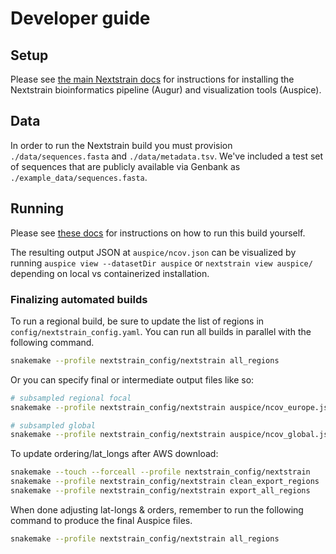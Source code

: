 # Developer guide  

## Setup  

Please see [the main Nextstrain docs](https://nextstrain.org/docs/getting-started/introduction#open-source-tools-for-the-community) for instructions for installing the Nextstrain bioinformatics pipeline (Augur) and visualization tools (Auspice).

## Data

In order to run the Nextstrain build you must provision `./data/sequences.fasta` and `./data/metadata.tsv`.
We've included a test set of sequences that are publicly available via Genbank as `./example_data/sequences.fasta`.

## Running

Please see [these docs](./docs/running.md) for instructions on how to run this build yourself.

The resulting output JSON at `auspice/ncov.json` can be visualized by running `auspice view --datasetDir auspice` or `nextstrain view auspice/` depending on local vs containerized installation.

### Finalizing automated builds

To run a regional build, be sure to update the list of regions in `config/nextstrain_config.yaml`.
You can run all builds in parallel with the following command.

```bash
snakemake --profile nextstrain_config/nextstrain all_regions
```

Or you can specify final or intermediate output files like so:

```bash
# subsampled regional focal
snakemake --profile nextstrain_config/nextstrain auspice/ncov_europe.json

# subsampled global
snakemake --profile nextstrain_config/nextstrain auspice/ncov_global.json
```

To update ordering/lat_longs after AWS download:

```bash
snakemake --touch --forceall --profile nextstrain_config/nextstrain
snakemake --profile nextstrain_config/nextstrain clean_export_regions
snakemake --profile nextstrain_config/nextstrain export_all_regions
```

When done adjusting lat-longs & orders, remember to run the following command to produce the final Auspice files.

```bash
snakemake --profile nextstrain_config/nextstrain all_regions
```
